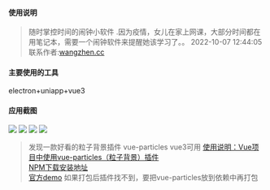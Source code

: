 #### 使用说明
> 随时掌控时间的闹钟小软件 .因为疫情，女儿在家上网课，大部分时间都在用笔记本，需要一个闹钟软件来提醒她该学习了。。
> 2022-10-07 12:44:05    
> 联系作者:[wangzhen.cc](http://wangzhen.cc)

#### 主要使用的工具
electron+uniapp+vue3

#### 应用截图
![](https://vkceyugu.cdn.bspapp.com/VKCEYUGU-7fc40acb-fd6a-4dac-a63b-6268ed129e2e/40971579-bbf7-4c2d-8250-0fcee1cc9eba.png)
![](https://vkceyugu.cdn.bspapp.com/VKCEYUGU-7fc40acb-fd6a-4dac-a63b-6268ed129e2e/d97f3dde-baaa-4305-a02c-4a9f15ef1073.png)
![](https://vkceyugu.cdn.bspapp.com/VKCEYUGU-7fc40acb-fd6a-4dac-a63b-6268ed129e2e/baa123d0-958c-4c3b-8ff7-3500b8e5a62a.png)
![](https://vkceyugu.cdn.bspapp.com/VKCEYUGU-7fc40acb-fd6a-4dac-a63b-6268ed129e2e/5b29eba2-0a54-41dc-804c-569692b2787e.png)

> 发现一款好看的粒子背景插件
> vue-particles   vue3可用
[使用说明：Vue项目中使用vue-particles（粒子背景）插件](https://blog.csdn.net/qq_43353619/article/details/107078318)   
[NPM下载安装地址](https://github.com/creotip/vue-particles)    
[官方demo](https://vue-particles.netlify.app/)
如果打包后插件找不到，要把vue-particles放到依赖中再打包